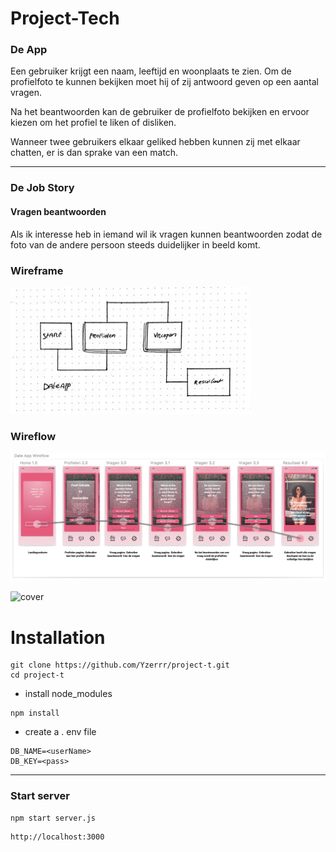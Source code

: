 # Project-Tech
### De App
Een gebruiker krijgt een naam, leeftijd en woonplaats te zien. Om de profielfoto te kunnen bekijken moet hij of zij antwoord geven op een aantal vragen. 

Na het beantwoorden kan de gebruiker de profielfoto bekijken en ervoor kiezen om het profiel te liken of disliken. 

Wanneer twee gebruikers elkaar geliked hebben kunnen zij met elkaar chatten, er is dan sprake van een match. 

***
### De Job Story
#### Vragen beantwoorden
Als ik interesse heb in iemand wil ik vragen kunnen beantwoorden zodat de foto van de andere persoon steeds duidelijker in beeld komt.



### Wireframe
![wireframe](https://github.com/Yzerrr/project-t/blob/master/img/B00D127E-7751-4BAA-A8A3-A84DC466FF0F_4_5005_c.jpeg?raw=true)
### Wireflow
![Wireflow](https://github.com/Yzerrr/project-t/blob/master/img/Wireflow.jpg)

![cover](https://github.com/Yzerrr/project-t/blob/master/img/3phones.png?raw=true)


# Installation
``` 
git clone https://github.com/Yzerrr/project-t.git
cd project-t
```
+ install node_modules
```
npm install
```
+ create a . env file
```
DB_NAME=<userName>
DB_KEY=<pass>
```
***
### Start server

```
npm start server.js
```

```
http://localhost:3000
```
